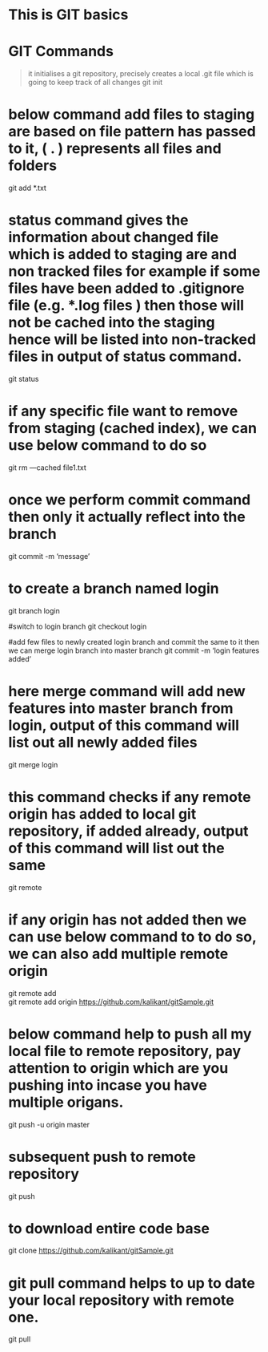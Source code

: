# This is GIT basics

# GIT Commands

> it initialises a git repository, precisely creates a local .git file which is going to keep track of all changes
git init 

# below command add files to staging are based on file pattern has passed to it,  ( . ) represents all files and folders 
git add *.txt

# status command gives the information about changed file which is added to staging are and non tracked files for example if some files have been added to .gitignore file (e.g. *.log files ) then those will not be cached into the staging hence will be listed into non-tracked files in output of status command. 
git status

# if any specific file want to remove from staging (cached index), we can use below command to do so
git rm —cached file1.txt

# once we perform commit command then only it actually reflect into the branch
git commit -m ‘message’  

# to create a branch named login
git branch login

#switch to login branch
git checkout login

#add few files to newly created login branch and commit the same to it then we can merge login branch into master branch
git commit -m ‘login features added’

# here merge command will add new features into master branch from login, output of this command will list out all newly added files
git merge login

# this command checks if any remote origin has added to local git repository, if added already, output of this command will list out the same
git remote

# if any origin has not added then we can use below command to to do so, we can also add multiple remote origin 
git remote add   
git remote add origin https://github.com/kalikant/gitSample.git

# below command help to push all my local file to remote repository, pay attention to origin which are you pushing into incase you have multiple origans.
 
git push -u origin master

# subsequent push to remote repository
git push

# to download entire code base
git clone https://github.com/kalikant/gitSample.git

# git pull command helps to up to date your local repository with remote one.
git pull
